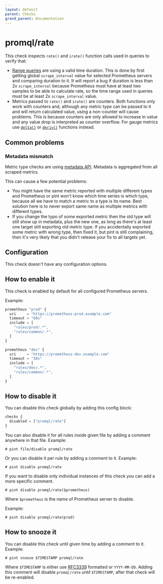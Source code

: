 ```yaml
---
layout: default
parent: Checks
grand_parent: Documentation
---
```


# promql/rate

This check inspects `rate()` and `irate()` function calls used in queries
to verify that:
- [Range queries](https://prometheus.io/docs/prometheus/latest/querying/basics/#range-vector-selectors)
  are using a valid time duration.
  This is done by first getting global `scrape_interval` value for selected
  Prometheus servers and comparing duration to it.
  It will report a bug if duration is less than 2x `scrape_interval` because
  Prometheus must have at least two samples to be able to calculate rate, so
  the time range used in queries must be at least 2x `scrape_interval` value.
- Metrics passed to `rate()` and `irate()` are counters.
  Both functions only work with counters and, although any metric type can be
  passed to it and will return calculated value, using a non-counter will cause
  problems. This is because counters are only allowed to increase in value and any
  value drop is interpreted as counter overflow.
  For gauge metrics use [`delta()`](https://prometheus.io/docs/prometheus/latest/querying/functions/#delta)
  or [`deriv()`](https://prometheus.io/docs/prometheus/latest/querying/functions/#deriv) 
  functions instead.

## Common problems

### Metadata mismatch

Metric type checks are using
[metadata API](https://prometheus.io/docs/prometheus/latest/querying/api/#querying-metric-metadata).
Metadata is aggregated from all scraped metrics.

This can cause a few potential problems:

- You might have the same metric reported with multiple different types and Prometheus or pint won't know
  which time series is which type, because all we have to match a metric to a type is its name.
  Best solution here is to never export same name as multiple metrics with different types.
- If you change the typo of some exported metric then the old type will still show up in metadata,
  plus the new one, as long as there's at least one target still exporting old metric type.
  If you accidentally exported some metric with wrong type, then fixed it, but pint is still complaining,
  then it's very likely that you didn't release your fix to all targets yet.

## Configuration

This check doesn't have any configuration options.

## How to enable it

This check is enabled by default for all configured Prometheus servers.

Example:

```js
prometheus "prod" {
  uri     = "https://prometheus-prod.example.com"
  timeout = "60s"
  include = [
    "rules/prod/.*",
    "rules/common/.*",
  ]
}

prometheus "dev" {
  uri     = "https://prometheus-dev.example.com"
  timeout = "30s"
  include = [
    "rules/dev/.*",
    "rules/common/.*",
  ]
}
```

## How to disable it

You can disable this check globally by adding this config block:

```js
checks {
  disabled = ["promql/rate"]
}
```


You can also disable it for all rules inside given file by adding
a comment anywhere in that file. Example:

`# pint file/disable promql/rate`

Or you can disable it per rule by adding a comment to it. Example:

`# pint disable promql/rate`

If you want to disable only individual instances of this check
you can add a more specific comment.

`# pint disable promql/rate($prometheus)`

Where `$prometheus` is the name of Prometheus server to disable.

Example:

`# pint disable promql/rate(prod)`

## How to snooze it

You can disable this check until given time by adding a comment to it. Example:

`# pint snooze $TIMESTAMP promql/rate`

Where `$TIMESTAMP` is either use [RFC3339](https://www.rfc-editor.org/rfc/rfc3339)
formatted  or `YYYY-MM-DD`.
Adding this comment will disable `promql/rate` *until* `$TIMESTAMP`, after that
check will be re-enabled.

